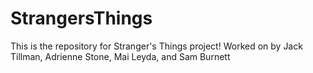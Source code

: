 # StrangersThings
This is the repository for Stranger's Things project! Worked on by Jack Tillman, Adrienne Stone, Mai Leyda, and Sam Burnett
